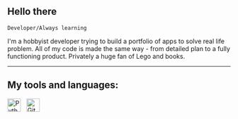 ## Hello there 


`Developer/Always learning` 

I'm a hobbyist developer trying to build a portfolio of apps to solve real life problem.
All of my code is made the same way - from detailed plan to a fully functioning product.
Privately a huge fan of Lego and books.
___
## My tools and languages:

<img align="left" alt="Python" width="30px" style="padding-right:10px;" src="https://cdn.jsdelivr.net/gh/devicons/devicon/icons/python/python-plain.svg" />
<img align="left" alt="GitHub" width="30px" style="padding-right:10px;" src="https://cdn.jsdelivr.net/gh/devicons/devicon/icons/github/github-original.svg" />
<br />

#
